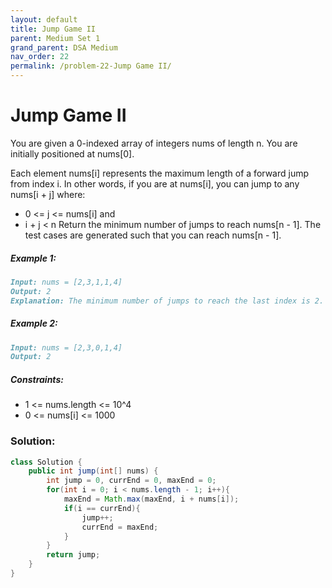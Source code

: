 ```yaml
---
layout: default
title: Jump Game II
parent: Medium Set 1
grand_parent: DSA Medium
nav_order: 22
permalink: /problem-22-Jump Game II/
---
```

# Jump Game II
You are given a 0-indexed array of integers nums of length n. You are initially positioned at nums[0].

Each element nums[i] represents the maximum length of a forward jump from index i. In other words, if you are at nums[i], you can jump to any nums[i + j] where:

* 0 <= j <= nums[i] and
* i + j < n
Return the minimum number of jumps to reach nums[n - 1]. The test cases are generated such that you can reach nums[n - 1].

##### Example 1:
```markdown
Input: nums = [2,3,1,1,4]
Output: 2
Explanation: The minimum number of jumps to reach the last index is 2. Jump 1 step from index 0 to 1, then 3 steps to the last index.
```
##### Example 2:
```markdown
Input: nums = [2,3,0,1,4]
Output: 2
```
##### Constraints:
* 1 <= nums.length <= 10^4
* 0 <= nums[i] <= 1000

### Solution:
```java
class Solution {
    public int jump(int[] nums) {
        int jump = 0, currEnd = 0, maxEnd = 0;
        for(int i = 0; i < nums.length - 1; i++){
            maxEnd = Math.max(maxEnd, i + nums[i]);
            if(i == currEnd){
                jump++;
                currEnd = maxEnd;
            }
        }
        return jump;
    }
}
```